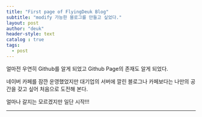 ```yaml
---
title: "First page of FlyingDeuk Blog"
subtitle: "modify 가능한 블로그를 만들고 싶었다."
layout: post
author: "deuk"
header-style: text
catalog : true
tags:
  - post
---
```


얼마전 우연히 Github를 알게 되었고 Github Page의 존재도 알게 되었다.

네이버 카페를 잠깐 운영했었지만 대기업의 서버에 깔린 블로그나 카페보다는 나만의 공간을 갖고 싶어 처음으로 도전해 본다.

얼마나 갈지는 모르겠지만 일단 시작!!!

------------
